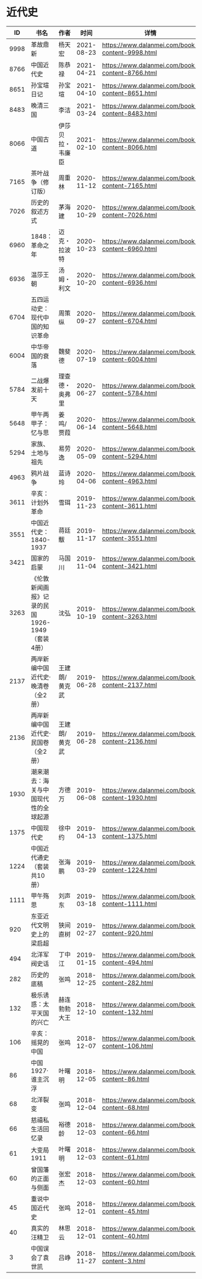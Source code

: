 # 近代史

| ID | 书名 | 作者 | 时间 | 详情 | 下载页面 | EPUB下载链接 | MOBI下载链接 | AZW3下载链接 |
| --- | --- | --- | --- | --- | --- | --- | --- | --- |
| 9998 | 革故鼎新 | 杨天宏 | 2021-08-23 | https://www.dalanmei.com/book-content-9998.html | https://www.dalanmei.com/download-book-9998.html | http://ct.dalanmei.com/f/31084289-571660079-1787a6 | http://ct.dalanmei.com/f/31084289-572132040-90cb0e | http://ct.dalanmei.com/f/31084289-572083118-98d638 |
| 8766 | 中国近代史 | 陈恭禄 | 2021-04-21 | https://www.dalanmei.com/book-content-8766.html |  |  |  |  |
| 8651 | 孙宝瑄日记 | 孙宝瑄 | 2021-04-10 | https://www.dalanmei.com/book-content-8651.html | https://www.dalanmei.com/download-book-8651.html | http://ct.dalanmei.com/f/31084289-571712687-e012c6 | http://ct.dalanmei.com/f/31084289-572114567-0b3d16 | http://ct.dalanmei.com/f/31084289-572131877-a99160 |
| 8483 | 晚清三国 | 李洁 | 2021-03-24 | https://www.dalanmei.com/book-content-8483.html | https://www.dalanmei.com/download-book-8483.html | http://ct.dalanmei.com/f/31084289-571710133-481862 | http://ct.dalanmei.com/f/31084289-572115008-31a863 | http://ct.dalanmei.com/f/31084289-572135640-03aa4c |
| 8066 | 中国古道 | 伊莎贝拉・韦廉臣 | 2021-02-10 | https://www.dalanmei.com/book-content-8066.html | https://www.dalanmei.com/download-book-8066.html | http://ct.dalanmei.com/f/31084289-571676975-27bfa0 | http://ct.dalanmei.com/f/31084289-572116142-317b24 | http://ct.dalanmei.com/f/31084289-572157976-b267df |
| 7165 | 茶叶战争（修订版） | 周重林 | 2020-11-12 | https://www.dalanmei.com/book-content-7165.html | https://www.dalanmei.com/download-book-7165.html | http://ct.dalanmei.com/f/31084289-571536361-4ea217 | http://ct.dalanmei.com/f/31084289-571804909-42d264 | http://ct.dalanmei.com/f/31084289-572195555-3106ec |
| 7026 | 历史的叙述方式 | 茅海建 | 2020-10-29 | https://www.dalanmei.com/book-content-7026.html | https://www.dalanmei.com/download-book-7026.html | http://ct.dalanmei.com/f/31084289-571540665-852477 | http://ct.dalanmei.com/f/31084289-571808381-f44050 | http://ct.dalanmei.com/f/31084289-572196222-4365c9 |
| 6960 | 1848：革命之年 | 迈克・拉波特 | 2020-10-23 | https://www.dalanmei.com/book-content-6960.html | https://www.dalanmei.com/download-book-6960.html | http://ct.dalanmei.com/f/31084289-571543012-1502b1 | http://ct.dalanmei.com/f/31084289-571812978-8566fb | http://ct.dalanmei.com/f/31084289-572196484-c7741b |
| 6936 | 温莎王朝 | 汤姆・利文 | 2020-10-20 | https://www.dalanmei.com/book-content-6936.html | https://www.dalanmei.com/download-book-6936.html | http://ct.dalanmei.com/f/31084289-571543487-e8d81d | http://ct.dalanmei.com/f/31084289-571814079-fc18da | http://ct.dalanmei.com/f/31084289-572196569-b64bae |
| 6704 | 五四运动史：现代中国的知识革命 | 周策纵 | 2020-09-27 | https://www.dalanmei.com/book-content-6704.html | https://www.dalanmei.com/download-book-6704.html | http://ct.dalanmei.com/f/31084289-571549243-eee2d0 | http://ct.dalanmei.com/f/31084289-571827237-d2abb8 | http://ct.dalanmei.com/f/31084289-572199980-5e8b6f |
| 6004 | 中华帝国的衰落 | 魏斐德 | 2020-07-19 | https://www.dalanmei.com/book-content-6004.html | https://www.dalanmei.com/download-book-6004.html | http://ct.dalanmei.com/f/31084289-571561320-32ad94 | http://ct.dalanmei.com/f/31084289-571987563-7d60ba | http://ct.dalanmei.com/f/31084289-572212238-7fd99e |
| 5784 | 二战爆发前十天 | 理查德・奥弗里 | 2020-06-27 | https://www.dalanmei.com/book-content-5784.html | https://www.dalanmei.com/download-book-5784.html | http://ct.dalanmei.com/f/31084289-571609032-fc57c8 | http://ct.dalanmei.com/f/31084289-571735721-405342 | http://ct.dalanmei.com/f/31084289-571913984-0e36af |
| 5648 | 甲午两甲子：忆与思 | 姜鸣/贾葭 | 2020-06-14 | https://www.dalanmei.com/book-content-5648.html | https://www.dalanmei.com/download-book-5648.html | http://ct.dalanmei.com/f/31084289-571605779-18d7f3 | http://ct.dalanmei.com/f/31084289-571736694-2d9902 | http://ct.dalanmei.com/f/31084289-571915295-f5e5b1 |
| 5294 | 家族、土地与祖先 | 易劳逸 | 2020-05-09 | https://www.dalanmei.com/book-content-5294.html | https://www.dalanmei.com/download-book-5294.html | http://ct.dalanmei.com/f/31084289-571500953-89b2ae | http://ct.dalanmei.com/f/31084289-571775277-d7ae8e | http://ct.dalanmei.com/f/31084289-571920183-5638d4 |
| 4963 | 鸦片战争 | 蓝诗玲 | 2020-04-06 | https://www.dalanmei.com/book-content-4963.html | https://www.dalanmei.com/download-book-4963.html | http://ct.dalanmei.com/f/31084289-571596314-bd1f13 | http://ct.dalanmei.com/f/31084289-572120995-7433d2 | http://ct.dalanmei.com/f/31084289-571977711-b74688 |
| 3611 | 辛亥：计划外革命 | 雪珥 | 2019-11-23 | https://www.dalanmei.com/book-content-3611.html | https://www.dalanmei.com/download-book-3611.html | http://ct.dalanmei.com/f/31084289-571551180-68af2d | http://ct.dalanmei.com/f/31084289-571863095-c64b30 | http://ct.dalanmei.com/f/31084289-572068016-6466d7 |
| 3551 | 中国近代史：1840-1937 | 蒋廷黻 | 2019-11-17 | https://www.dalanmei.com/book-content-3551.html |  |  |  |  |
| 3421 | 国家的启蒙 | 马国川 | 2019-11-04 | https://www.dalanmei.com/book-content-3421.html | https://www.dalanmei.com/download-book-3421.html | http://ct.dalanmei.com/f/31084289-571555478-dfe483 | http://ct.dalanmei.com/f/31084289-571906451-61cc45 | http://ct.dalanmei.com/f/31084289-572071780-588f69 |
| 3263 | 《伦敦新闻画报》记录的民国1926-1949（套装4册） | 沈弘 | 2019-10-19 | https://www.dalanmei.com/book-content-3263.html | https://www.dalanmei.com/download-book-3263.html | http://ct.dalanmei.com/f/31084289-571557178-2c3f8d | http://ct.dalanmei.com/f/31084289-571914531-47a7d3 | http://ct.dalanmei.com/f/31084289-572074135-a078ff |
| 2137 | 两岸新编中国近代史·晚清卷（全2册） | 王建朗/黄克武 | 2019-06-28 | https://www.dalanmei.com/book-content-2137.html |  |  |  |  |
| 2136 | 两岸新编中国近代史·民国卷（全2册） | 王建朗/黄克武 | 2019-06-28 | https://www.dalanmei.com/book-content-2136.html |  |  |  |  |
| 1930 | 潮来潮去：海关与中国现代性的全球起源 | 方德万 | 2019-06-08 | https://www.dalanmei.com/book-content-1930.html |  |  |  |  |
| 1375 | 中国现代史 | 徐中约 | 2019-04-13 | https://www.dalanmei.com/book-content-1375.html | https://www.dalanmei.com/download-book-1375.html | http://ct.dalanmei.com/f/31084289-571423641-af04a3 | http://ct.dalanmei.com/f/31084289-571782353-8d156d | http://ct.dalanmei.com/f/31084289-571883495-d75d7c |
| 1224 | 中国近代通史（套装共10册） | 张海鹏 | 2019-03-29 | https://www.dalanmei.com/book-content-1224.html | https://www.dalanmei.com/download-book-1224.html | http://ct.dalanmei.com/f/31084289-571431670-4638ab | http://ct.dalanmei.com/f/31084289-571783550-541e19 | http://ct.dalanmei.com/f/31084289-571884586-507d99 |
| 1111 | 甲午殇思 | 刘声东 | 2019-03-18 | https://www.dalanmei.com/book-content-1111.html |  |  |  |  |
| 920 | 东亚近代文明史上的梁启超 | 狭间直树 | 2019-02-27 | https://www.dalanmei.com/book-content-920.html |  |  |  |  |
| 494 | 北洋军阀史话 | 丁中江 | 2019-01-15 | https://www.dalanmei.com/book-content-494.html |  |  |  |  |
| 282 | 历史的底稿 | 张鸣 | 2018-12-25 | https://www.dalanmei.com/book-content-282.html | https://www.dalanmei.com/download-book-282.html | http://ct.dalanmei.com/f/31084289-571456581-432e07 | http://ct.dalanmei.com/f/31084289-571788973-d20fc3 | http://ct.dalanmei.com/f/31084289-571893616-d4536e |
| 132 | 极乐诱惑：太平天国的兴亡 | 赫连勃勃大王 | 2018-12-10 | https://www.dalanmei.com/book-content-132.html | https://www.dalanmei.com/download-book-132.html | http://ct.dalanmei.com/f/31084289-571457691-654a9b | http://ct.dalanmei.com/f/31084289-571790779-bc96dd | http://ct.dalanmei.com/f/31084289-571898305-a3a1c9 |
| 106 | 辛亥：摇晃的中国 | 张鸣 | 2018-12-07 | https://www.dalanmei.com/book-content-106.html | https://www.dalanmei.com/download-book-106.html | http://ct.dalanmei.com/f/31084289-571457843-9dfdc5 | http://ct.dalanmei.com/f/31084289-571791032-38778b | http://ct.dalanmei.com/f/31084289-571899228-b8a157 |
| 86 | 中国1927·谁主沉浮 | 叶曙明 | 2018-12-05 | https://www.dalanmei.com/book-content-86.html | https://www.dalanmei.com/download-book-86.html | http://ct.dalanmei.com/f/31084289-571458417-4810f2 | http://ct.dalanmei.com/f/31084289-571791426-3d2623 | http://ct.dalanmei.com/f/31084289-571900281-f6d1ef |
| 68 | 北洋裂变 | 张鸣 | 2018-12-04 | https://www.dalanmei.com/book-content-68.html | https://www.dalanmei.com/download-book-68.html | http://ct.dalanmei.com/f/31084289-571458536-30a9c2 | http://ct.dalanmei.com/f/31084289-571791641-ec8c45 | http://ct.dalanmei.com/f/31084289-571900990-b042fc |
| 66 | 慈禧私生活回忆录 | 裕德龄 | 2018-12-03 | https://www.dalanmei.com/book-content-66.html | https://www.dalanmei.com/download-book-66.html | http://ct.dalanmei.com/f/31084289-571458552-6e8872 | http://ct.dalanmei.com/f/31084289-571791666-ef3573 | http://ct.dalanmei.com/f/31084289-571901122-1ee306 |
| 61 | 大变局1911 | 叶曙明 | 2018-12-03 | https://www.dalanmei.com/book-content-61.html | https://www.dalanmei.com/download-book-61.html | http://ct.dalanmei.com/f/31084289-571458599-ca6de8 | http://ct.dalanmei.com/f/31084289-571791773-357ef0 | http://ct.dalanmei.com/f/31084289-571901489-b16f20 |
| 60 | 曾国藩的正面与侧面 | 张宏杰 | 2018-12-03 | https://www.dalanmei.com/book-content-60.html | https://www.dalanmei.com/download-book-60.html | http://ct.dalanmei.com/f/31084289-571458605-7a40e0 | http://ct.dalanmei.com/f/31084289-571791774-0a3ba0 | http://ct.dalanmei.com/f/31084289-571901511-868387 |
| 45 | 重说中国近代史 | 张鸣 | 2018-12-01 | https://www.dalanmei.com/book-content-45.html | https://www.dalanmei.com/download-book-45.html | http://ct.dalanmei.com/f/31084289-571458679-58559f | http://ct.dalanmei.com/f/31084289-571791966-e12c5e | http://ct.dalanmei.com/f/31084289-571902251-ef1a4a |
| 40 | 真实的汪精卫 | 林思云 | 2018-12-01 | https://www.dalanmei.com/book-content-40.html | https://www.dalanmei.com/download-book-40.html | http://ct.dalanmei.com/f/31084289-571458779-af2ce7 | http://ct.dalanmei.com/f/31084289-571792114-47ac3e | http://ct.dalanmei.com/f/31084289-571902971-89a462 |
| 3 | 中国误会了袁世凯 | 吕峥 | 2018-11-27 | https://www.dalanmei.com/book-content-3.html | https://www.dalanmei.com/download-book-3.html | http://ct.dalanmei.com/f/31084289-571459053-59eda7 | http://ct.dalanmei.com/f/31084289-571792449-0fb80a | http://ct.dalanmei.com/f/31084289-571904342-d3050c |
